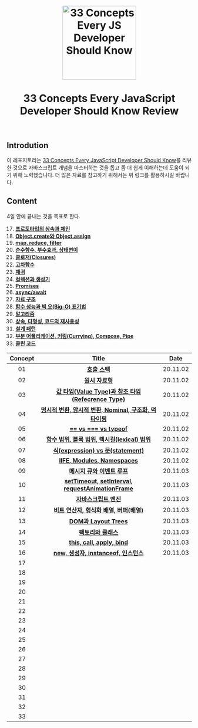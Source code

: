 <h1 align="center">
<br>
  <a href="https://github.com/leonardomso/33"><img src="https://i.imgur.com/dsHmk6H.jpg" alt="33 Concepts Every JS Developer Should Know" width=200"></a>
  <br>
    <br>
  33 Concepts Every JavaScript Developer Should Know Review
  <br><br>
</h1>

## Introdution

이 레포지토리는 [33 Concepts Every JavaScript Developer Should Know](https://github.com/leonardomso/33-js-concepts)를 리뷰한 것으로 자바스크립트 개념을 마스터하는 것을 돕고 좀 더 쉽게 이해하는데 도움이 되기 위해 노력했습니다. 더 많은 자료를 참고하기 위해서는 위 링크를 활용하시길 바랍니다.

## Content

4일 안에 끝내는 것을 목표로 한다.<br>

17. **[프로토타입의 상속과 체인](./Concept17/Concept17.md)**
18. **[Object.create와 Object.assign](./Concept18/Concept18.md)**
19. **[map, reduce, filter](./Concept19/Cocnept19.md)**
20. **[순수함수, 부수효과, 상태변이](./Concept20/Cocnetp20.md)**
21. **[클로저(Closures)](#21-클로저closures)**
22. **[고차함수](#22-고차함수)**
23. **[재귀](#23-재귀)**
24. **[컬렉션과 생성기](#24-컬렉션과-생성기)**
25. **[Promises](#25-promises)**
26. **[async/await](#26-asyncawait)**
27. **[자료 구조](#27-자료-구조)**
28. **[함수 성능과 빅 오(Big-O) 표기법](#28-함수-성능과-빅-오big-o-표기법)**
29. **[알고리즘](#29-알고리즘)**
30. **[상속, 다형성, 코드의 재사용성](#30-상속-다형성-코드의-재사용성)**
31. **[설계 패턴](#31-설계-패턴)**
32. **[부분 어플리케이션, 커링(Currying), Compose, Pipe](#32-부분-어플리케이션-커링currying-compose-pipe)**
33. **[클린 코드](#33-클린-코드)**

| Concept |                                       Title                                        |   Date   |
| :-----: | :--------------------------------------------------------------------------------: | :------: |
|   01    |                      **[호출 스택](./Concept1/Concept1.md)**                       | 20.11.02 |
|   02    |                     **[원시 자료형](./Concept2/Concept2.md)**                      | 20.11.02 |
|   03    |   **[값 타입(Value Type)과 참조 타입(Refecrence Type)](./Concept3/Concept3.md)**   | 20.11.02 |
|   04    | **[명시적 변환, 암시적 변환, Nominal, 구조화, 덕 타이핑](./Concept4/Concept4.md)** | 20.11.02 |
|   05    |                 **[== vs === vs typeof](./Concept5/Concept5.md)**                  | 20.11.02 |
|   06    |      **[함수 범위, 블록 범위, 렉시컬(lexical) 범위](./Concept6/Concept6.md)**      | 20.11.02 |
|   07    |           **[식(expression) vs 문(statement)](./Concept7/Concept7.md)**            | 20.11.02 |
|   08    |              **[IIFE, Modules, Namespaces](./Concept8/Concept8.md)**               | 20.11.02 |
|   09    |               **[메시지 큐와 이벤트 루프](./Concept9/Concept9.md)**                | 20.11.03 |
|   10    |   **[setTimeout, setInterval, requestAnimationFrame](./Concept10/Concept10.md)**   | 20.11.03 |
|   11    |                 **[자바스크립트 엔진](./Concept11/Concept11.md)**                  | 20.11.03 |
|   12    |        **[비트 연산자, 형식화 배열, 버퍼(배열)](./Concept12/Concept12.md)**        | 20.11.03 |
|   13    |                 **[DOM과 Layout Trees](./Concept13/Concept13.md)**                 | 20.11.03 |
|   14    |                  **[팩토리와 클래스](./Concept14/Concept14.md)**                   | 20.11.03 |
|   15    |              **[this, call, apply, bind](./Concept15/Concept15.md)**               | 20.11.03 |
|   16    |         **[new, 생성자, instanceof, 인스턴스](./Concept16/Concept16.md)**          | 20.11.03 |
|   17    |                                                                                    |          |
|   18    |                                                                                    |          |
|   19    |                                                                                    |          |
|   20    |                                                                                    |          |
|   21    |                                                                                    |          |
|   22    |                                                                                    |          |
|   23    |                                                                                    |          |
|   24    |                                                                                    |          |
|   25    |                                                                                    |          |
|   26    |                                                                                    |          |
|   27    |                                                                                    |          |
|   28    |                                                                                    |          |
|   29    |                                                                                    |          |
|   30    |                                                                                    |          |
|   31    |                                                                                    |          |
|   32    |                                                                                    |          |
|   33    |                                                                                    |          |

